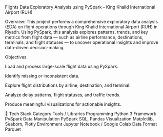 Flights Data Exploratory Analysis using PySpark – King Khalid International Airport (RUH)

Overview:
This project performs a comprehensive exploratory data analysis (EDA) on flight operations through King Khalid International Airport (RUH) in Riyadh.
Using PySpark, this analysis explores patterns, trends, and key metrics from flight data — such as airline performance, destinations, terminals, and flight statuses — to uncover operational insights and improve data-driven decision-making.

Objectives

Load and process large-scale flight data using PySpark.

Identify missing or inconsistent data.

Explore flight distributions by airline, destination, and terminal.

Analyze delay patterns, flight statuses, and traffic trends.

Produce meaningful visualizations for actionable insights.

🧰 Tech Stack
Category	Tools / Libraries
Programming	Python 3
Framework	PySpark
Data Manipulation	PySpark SQL, Pandas
Visualization	Matplotlib, Seaborn, Plotly
Environment	Jupyter Notebook / Google Colab
Data Format	Parquet

